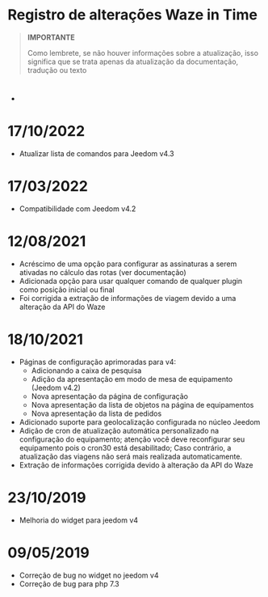 # Registro de alterações Waze in Time

>**IMPORTANTE**
>
>Como lembrete, se não houver informações sobre a atualização, isso significa que se trata apenas da atualização da documentação, tradução ou texto

# 

- 

# 17/10/2022

- Atualizar lista de comandos para Jeedom v4.3

# 17/03/2022

- Compatibilidade com Jeedom v4.2

# 12/08/2021

- Acréscimo de uma opção para configurar as assinaturas a serem ativadas no cálculo das rotas (ver documentação)
- Adicionada opção para usar qualquer comando de qualquer plugin como posição inicial ou final
- Foi corrigida a extração de informações de viagem devido a uma alteração da API do Waze

# 18/10/2021

- Páginas de configuração aprimoradas para v4:
  - Adicionando a caixa de pesquisa
  - Adição da apresentação em modo de mesa de equipamento (Jeedom v4.2)
  - Nova apresentação da página de configuração
  - Nova apresentação da lista de objetos na página de equipamentos
  - Nova apresentação da lista de pedidos
- Adicionado suporte para geolocalização configurada no núcleo Jeedom
- Adição de cron de atualização automática personalizado na configuração do equipamento; atenção você deve reconfigurar seu equipamento pois o cron30 está desabilitado; Caso contrário, a atualização das viagens não será mais realizada automaticamente.
- Extração de informações corrigida devido à alteração da API do Waze

# 23/10/2019

- Melhoria do widget para jeedom v4

# 09/05/2019

- Correção de bug no widget no jeedom v4
- Correção de bug para php 7.3
